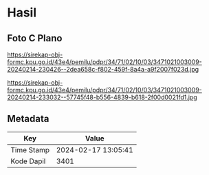 # Hasil

## Foto C Plano

https://sirekap-obj-formc.kpu.go.id/43e4/pemilu/pdpr/34/71/02/10/03/3471021003009-20240214-230426--2dea658c-f802-459f-8a4a-a9f2007f023d.jpg

https://sirekap-obj-formc.kpu.go.id/43e4/pemilu/pdpr/34/71/02/10/03/3471021003009-20240214-233032--57745f48-b556-4839-b618-2f00d0021fd1.jpg


## Metadata

| Key        | Value               |
| ---------- | ------------------- |
| Time Stamp | 2024-02-17 13:05:41 |
| Kode Dapil | 3401                |



